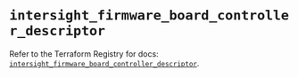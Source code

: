 # `intersight_firmware_board_controller_descriptor`

Refer to the Terraform Registry for docs: [`intersight_firmware_board_controller_descriptor`](https://registry.terraform.io/providers/ciscodevnet/intersight/1.0.71/docs/resources/firmware_board_controller_descriptor).

